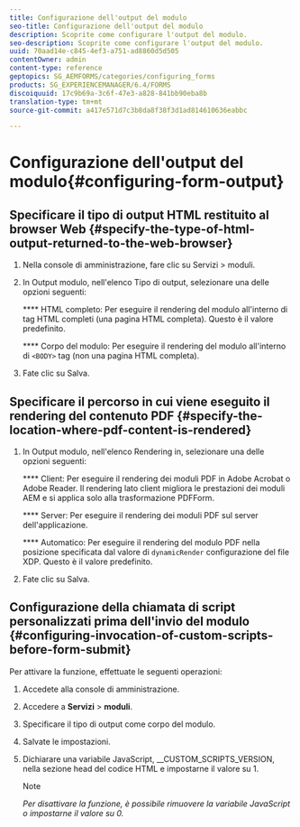 ```yaml
---
title: Configurazione dell'output del modulo
seo-title: Configurazione dell'output del modulo
description: Scoprite come configurare l'output del modulo.
seo-description: Scoprite come configurare l'output del modulo.
uuid: 70aad14e-c845-4ef3-a751-ad8860d5d505
contentOwner: admin
content-type: reference
geptopics: SG_AEMFORMS/categories/configuring_forms
products: SG_EXPERIENCEMANAGER/6.4/FORMS
discoiquuid: 17c9b69a-3c6f-47e3-a828-841bb90eba8b
translation-type: tm+mt
source-git-commit: a417e571d7c3b8da8f38f3d1ad814610636eabbc

---
```



# Configurazione dell&#39;output del modulo{#configuring-form-output}

## Specificare il tipo di output HTML restituito al browser Web {#specify-the-type-of-html-output-returned-to-the-web-browser}

1. Nella console di amministrazione, fare clic su Servizi > moduli.
1. In Output modulo, nell&#39;elenco Tipo di output, selezionare una delle opzioni seguenti:

   **** HTML completo: Per eseguire il rendering del modulo all&#39;interno di tag HTML completi (una pagina HTML completa). Questo è il valore predefinito.

   **** Corpo del modulo: Per eseguire il rendering del modulo all&#39;interno di `<BODY>` tag (non una pagina HTML completa).

1. Fate clic su Salva.

## Specificare il percorso in cui viene eseguito il rendering del contenuto PDF {#specify-the-location-where-pdf-content-is-rendered}

1. In Output modulo, nell&#39;elenco Rendering in, selezionare una delle opzioni seguenti:

   **** Client: Per eseguire il rendering dei moduli PDF in Adobe Acrobat o Adobe Reader. Il rendering lato client migliora le prestazioni dei moduli AEM e si applica solo alla trasformazione PDFForm.

   **** Server: Per eseguire il rendering dei moduli PDF sul server dell&#39;applicazione.

   **** Automatico: Per eseguire il rendering del modulo PDF nella posizione specificata dal valore di `dynamicRender` configurazione del file XDP. Questo è il valore predefinito.

1. Fate clic su Salva.

## Configurazione della chiamata di script personalizzati prima dell&#39;invio del modulo {#configuring-invocation-of-custom-scripts-before-form-submit}

Per attivare la funzione, effettuate le seguenti operazioni:

1. Accedete alla console di amministrazione.
1. Accedere a **Servizi** > **moduli**.
1. Specificare il tipo di output come corpo del modulo.
1. Salvate le impostazioni.
1. Dichiarare una variabile JavaScript, __CUSTOM_SCRIPTS_VERSION, nella sezione head del codice HTML e impostarne il valore su 1.

   >[!NOTE]
   >
   >*Per disattivare la funzione, è possibile rimuovere la variabile JavaScript o impostarne il valore su 0.*


